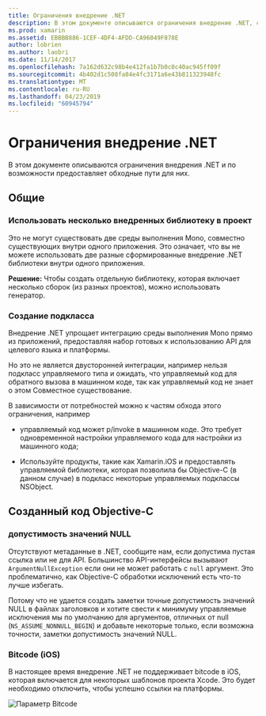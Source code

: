 ```yaml
---
title: Ограничения внедрение .NET
description: В этом документе описываются ограничения внедрение .NET, средство, которое позволяет использовать код .NET в других языках программирования.
ms.prod: xamarin
ms.assetid: EBBBB886-1CEF-4DF4-AFDD-CA96049F878E
author: lobrien
ms.author: laobri
ms.date: 11/14/2017
ms.openlocfilehash: 7a162d632c98b4e412fa1b7b0c0c40ac945ff09f
ms.sourcegitcommit: 4b402d1c508fa84e4fc3171a6e43b811323948fc
ms.translationtype: MT
ms.contentlocale: ru-RU
ms.lasthandoff: 04/23/2019
ms.locfileid: "60945794"
---
```

# <a name="net-embedding-limitations"></a>Ограничения внедрение .NET

В этом документе описываются ограничения внедрения .NET и по возможности предоставляет обходные пути для них.

## <a name="general"></a>Общие

### <a name="use-more-than-one-embedded-library-in-a-project"></a>Использовать несколько внедренных библиотеку в проект

Это не могут существовать две среды выполнения Mono, совместно существующих внутри одного приложения. Это означает, что вы не можете использовать две разные сформированные внедрение .NET библиотеки внутри одного приложения.

**Решение:** Чтобы создать отдельную библиотеку, которая включает несколько сборок (из разных проектов), можно использовать генератор.

### <a name="subclassing"></a>Создание подкласса

Внедрение .NET упрощает интеграцию среды выполнения Mono прямо из приложений, предоставляя набор готовых к использованию API для целевого языка и платформы.

Но это не является двусторонней интеграции, например нельзя подкласс управляемого типа и ожидать, что управляемый код для обратного вызова в машинном коде, так как управляемый код не знает о этом Совместное существование.

В зависимости от потребностей можно к частям обхода этого ограничения, например

* управляемый код может p/invoke в машинном коде. Это требует одновременной настройки управляемого кода для настройки из машинного кода;

* Используйте продукты, такие как Xamarin.iOS и предоставлять управляемой библиотеки, которая позволила бы Objective-C (в данном случае) в подкласс некоторые управляемых подклассы NSObject.

## <a name="objective-c-generated-code"></a>Созданный код Objective-C

### <a name="nullability"></a>допустимость значений NULL

Отсутствуют метаданные в .NET, сообщите нам, если допустима пустая ссылка или не для API. Большинство API-интерфейсы вызывают `ArgumentNullException` если они не может работать с `null` аргумент. Это проблематично, как Objective-C обработки исключений есть что-то лучше избегать.

Потому что не удается создать заметки точные допустимость значений NULL в файлах заголовков и хотите свести к минимуму управляемые исключения мы по умолчанию для аргументов, отличных от null (`NS_ASSUME_NONNULL_BEGIN`) и добавьте некоторые только, если возможна точности, заметки допустимость значений NULL.

### <a name="bitcode-ios"></a>Bitcode (iOS)

В настоящее время внедрение .NET не поддерживает bitcode в iOS, которая включается для некоторых шаблонов проекта Xcode. Это будет необходимо отключить, чтобы успешно ссылки на платформы.

![Параметр Bitcode](images/ios-bitcode-option.png)
